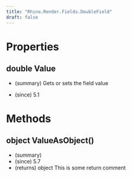 ```yaml
---
title: "Rhino.Render.Fields.DoubleField"
draft: false
---
```


# Properties
## double Value
- (summary) 
     Gets or sets the field value
     
- (since) 5.1
# Methods
## object ValueAsObject()
- (summary) 
- (since) 5.7
- (returns) object This is some return comment
